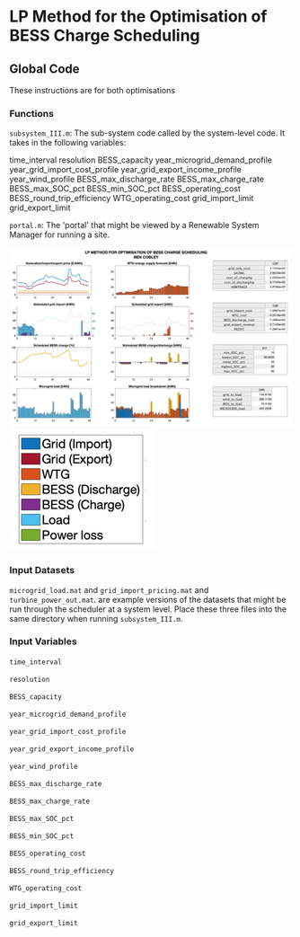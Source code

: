 #  LP Method for the Optimisation of BESS Charge Scheduling


## Global Code
These instructions are for both optimisations

### Functions
`subsystem_III.m`: The sub-system code called by the system-level code. It takes in the following variables:

time_interval
resolution
BESS_capacity
year_microgrid_demand_profile
year_grid_import_cost_profile
year_grid_export_income_profile
year_wind_profile
BESS_max_discharge_rate
BESS_max_charge_rate
BESS_max_SOC_pct
BESS_min_SOC_pct 
BESS_operating_cost
BESS_round_trip_efficiency
WTG_operating_cost
grid_import_limit
grid_export_limit

`portal.m`: The 'portal' that might be viewed by a Renewable System Manager for running a site. 

![alt text](https://github.com/yt1516/DE4-Optimision/blob/master/Ben/bigportal.png)
![alt text](https://github.com/yt1516/DE4-Optimision/blob/master/Ben/legend.png)

### Input Datasets
`microgrid_load.mat` and `grid_import_pricing.mat` and `turbine_power_out.mat`. are example versions of the datasets that might be run through the scheduler at a system level. Place these three files into the same directory when running `subsystem_III.m`. 

### Input Variables
`time_interval`

`resolution`

`BESS_capacity`

`year_microgrid_demand_profile`

`year_grid_import_cost_profile`

`year_grid_export_income_profile`

`year_wind_profile`

`BESS_max_discharge_rate`

`BESS_max_charge_rate`

`BESS_max_SOC_pct`

`BESS_min_SOC_pct `

`BESS_operating_cost`

`BESS_round_trip_efficiency`

`WTG_operating_cost`

`grid_import_limit`

`grid_export_limit`


